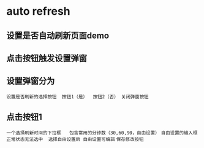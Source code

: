 # auto refresh
## 设置是否自动刷新页面demo
## 点击按钮触发设置弹窗
## 设置弹窗分为
`设置是否刷新的选择按钮  按钮1（是）  按钮2（否） 关闭弹窗按钮`
## 点击按钮1
`一个选择刷新时间的下拉框   包含常用的分钟数（30,60,90，自由设置）`
`自由设置的输入框  正常状态无法选中  选择自由设置后 自由设置可编辑`
`保存修改按钮`